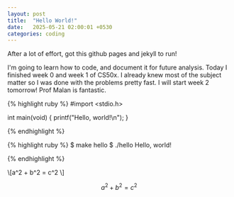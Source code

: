 ```yaml
---
layout: post
title:  "Hello World!"
date:   2025-05-21 02:00:01 +0530
categories: coding
---
```

After a lot of effort, got this github pages and jekyll to run!

I'm going to learn how to code, and document it for future analysis. Today I finished week 0 and week 1 of CS50x. I already knew most of the subject matter so I was done with the problems pretty fast. I will start week 2 tomorrow! Prof Malan is fantastic. 

{% highlight ruby %}
#import <stdio.h>

int main(void)
{
    printf("Hello, world!\n");
}

{% endhighlight %}


{% highlight ruby %}
$ make hello
$ ./hello
Hello, world!

{% endhighlight %}

\\[a^2 + b^2 = c^2 \\]

$$a^2 + b^2 = c^2$$
